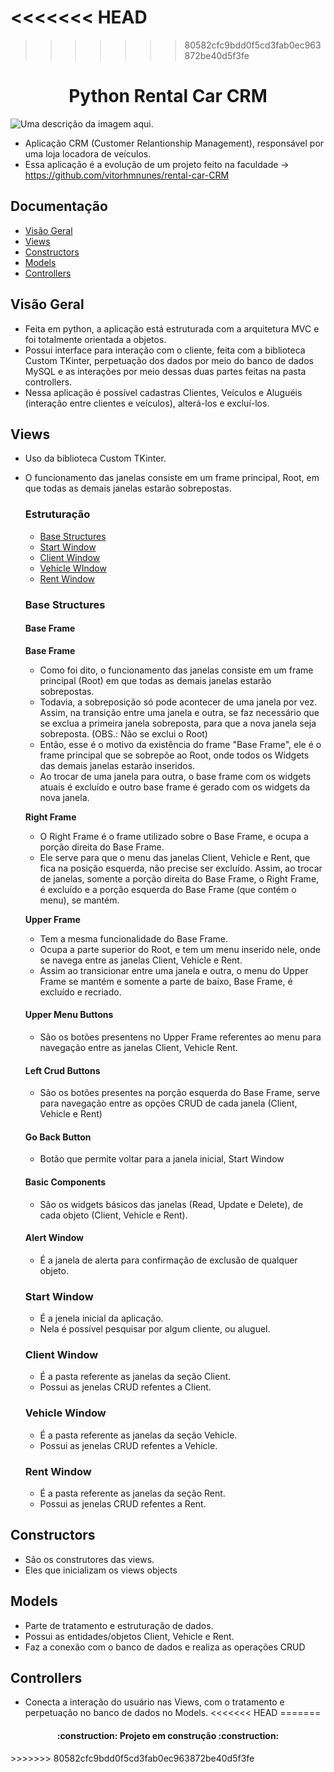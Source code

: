 
<<<<<<< HEAD
=======

>>>>>>> 80582cfc9bdd0f5cd3fab0ec963872be40d5f3fe
<h1 align="Center"> Python Rental Car CRM </h1>

![Uma descrição da imagem aqui.](https://github.com/user-attachments/assets/cb3a1ae6-aea2-4fa9-b313-4ee747d26c84)

- Aplicação CRM (Customer Relantionship Management), responsável por uma loja locadora de veículos.
- Essa aplicação é a evolução de um projeto feito na faculdade -> https://github.com/vitorhmnunes/rental-car-CRM

## Documentação

 * [Visão Geral](#Visão-Geral)
 * [Views](#Views)
 * [Constructors](#Constructors)
 * [Models](#Models)
 * [Controllers](#Controllers)

## Visão Geral

  - Feita em python, a aplicação está estruturada com a arquitetura MVC e foi totalmente orientada a objetos.
  - Possui interface para interação com o cliente, feita com a biblioteca Custom TKinter, perpetuação dos dados por meio do banco de dados MySQL e as interações por meio dessas duas 
    partes feitas na pasta controllers.
  - Nessa aplicação é possível cadastras Clientes, Veículos e Aluguéis (interação entre clientes e veículos), alterá-los e excluí-los.

## Views

  - Uso da biblioteca Custom TKinter.
  - O funcionamento das janelas consiste em um frame principal, Root, em que todas as demais janelas estarão sobrepostas.

    ### Estruturação

    * [Base Structures](#Base-Structures)
    * [Start Window](#Start-Window)
    * [Client Window](#Client-Window)
    * [Vehicle WIndow](#Vehicle-Window)
    * [Rent Window](#Rent-Window)

    ### Base Structures

     #### Base Frame

       **Base Frame**

       - Como foi dito, o funcionamento das janelas consiste em um frame principal (Root) em que todas as demais janelas estarão sobrepostas. 
       - Todavia, a sobreposição só pode acontecer de uma janela por vez. Assim, na transição entre uma janela e outra, se faz necessário que se exclua a primeira janela sobreposta, 
         para que a nova janela seja sobreposta. (OBS.: Não se exclui o Root)
       - Então, esse é o motivo da existência do frame "Base Frame", ele é o frame principal que se sobrepõe ao Root, onde todos os Widgets das demais janelas estarão inseridos. 
       - Ao trocar de uma janela para outra, o base frame com os widgets atuais é excluído e outro base frame é gerado com os widgets da nova janela.

       **Right Frame**

       - O Right Frame é o frame utilizado sobre o Base Frame, e ocupa a porção direita do Base Frame.
       - Ele serve para que o menu das janelas Client, Vehicle e Rent, que fica na posição esquerda, não precise ser excluído. Assim, ao trocar de janelas, somente a porção direita do 
         Base Frame, o Right Frame, é excluído e a porção esquerda do Base Frame (que contém o menu), se mantém.

       **Upper Frame**

       - Tem a mesma funcionalidade do Base Frame.
       - Ocupa a parte superior do Root, e tem um menu inserido nele, onde se navega entre as janelas Client, Vehicle e Rent.
       - Assim ao transicionar entre uma janela e outra, o menu do Upper Frame se mantém e somente a parte de baixo, Base Frame, é excluído e recriado.
    
      #### Upper Menu Buttons

       - São os botões presentens no Upper Frame referentes ao menu para navegação entre as janelas Client, Vehicle Rent.

      #### Left Crud Buttons

       - São os botões presentes na porção esquerda do Base Frame, serve para navegação entre as opções CRUD de cada janela (Client, Vehicle e Rent)

      #### Go Back Button
  
       - Botão que permite voltar para a janela inicial, Start Window

      #### Basic Components

       - São os widgets básicos das janelas (Read, Update e Delete), de cada objeto (Client, Vehicle e Rent).

      #### Alert Window

       - É a janela de alerta para confirmação de exclusão de qualquer objeto.
    
     ### Start Window

      - É a jenela inicial da aplicação.
      - Nela é possível pesquisar por algum cliente, ou aluguel.

     ### Client Window

      - É a pasta referente as janelas da seção Client.
      - Possui as jenelas CRUD refentes a Client.

     ### Vehicle Window

      - É a pasta referente as janelas da seção Vehicle.
      - Possui as jenelas CRUD refentes a Vehicle.

     ### Rent Window

      - É a pasta referente as janelas da seção Rent.
      - Possui as jenelas CRUD refentes a Rent.
    

## Constructors

  - São os construtores das views.
  - Eles que inicializam os views objects

## Models

  - Parte de tratamento e estruturação de dados.
  - Possui as entidades/objetos Client, Vehicle e Rent.
  - Faz a conexão com o banco de dados e realiza as operações CRUD

## Controllers

  - Conecta a interação do usuário nas Views, com o tratamento e perpetuação no banco de dados no Models.
<<<<<<< HEAD
=======

<h4 align="center"> 
	:construction:  Projeto em construção  :construction:
</h4>
>>>>>>> 80582cfc9bdd0f5cd3fab0ec963872be40d5f3fe
